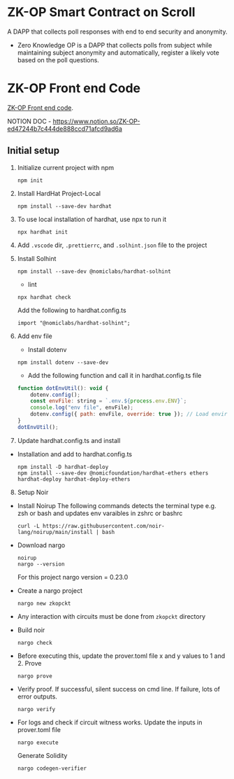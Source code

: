 # ZK-OP Smart Contract on Scroll

A DAPP that collects poll responses with end to end security and anonymity.

-   Zero Knowledge OP is a DAPP that collects polls from subject while maintaining subject anonymity and automatically, register a likely vote based on the poll questions.

# ZK-OP Front end Code

[ZK-OP Front end code](https://github.com/zknitesh/zk-op-fe).

NOTION DOC - https://www.notion.so/ZK-OP-ed47244b7c444de888ccd71afcd9ad6a

## Initial setup

1.  Initialize current project with npm
    ```console
    npm init
    ```
2.  Install HardHat Project-Local
    ```console
    npm install --save-dev hardhat
    ```
3.  To use local installation of hardhat, use npx to run it
    ```shell
    npx hardhat init
    ```
4.  Add `.vscode` dir, `.prettierrc`, and `.solhint.json` file to the project

5.  Install Solhint

    ```shell
    npm install --save-dev @nomiclabs/hardhat-solhint
    ```

    -   lint

    ```shell
    npx hardhat check
    ```

    Add the following to hardhat.config.ts

    ```
    import "@nomiclabs/hardhat-solhint";
    ```

6.  Add env file

    -   Install dotenv

    ```shell
    npm install dotenv --save-dev
    ```

    -   Add the following function and call it in hardhat.config.ts file

    ```js
    function dotEnvUtil(): void {
        dotenv.config();
        const envFile: string = `.env.${process.env.ENV}`;
        console.log("env file", envFile);
        dotenv.config({ path: envFile, override: true }); // Load environment variables from env file
    }
    dotEnvUtil();
    ```

7.  Update hardhat.config.ts and install

-   Installation and add to hardhat.config.ts

    ```shell
    npm install -D hardhat-deploy
    npm install --save-dev @nomicfoundation/hardhat-ethers ethers hardhat-deploy hardhat-deploy-ethers
    ```

8. Setup Noir

-   Install Noirup
    The following commands detects the terminal type e.g. zsh or bash and updates env varaibles in zshrc or bashrc

    ```shell
    curl -L https://raw.githubusercontent.com/noir-lang/noirup/main/install | bash
    ```

-   Download nargo

    ```shell
    noirup
    nargo --version
    ```

    For this project nargo version = 0.23.0

-   Create a nargo project

    ```
    nargo new zkopckt
    ```

-   Any interaction with circuits must be done from `zkopckt` directory

-   Build noir

    ```
    nargo check
    ```

-   Before executing this, update the prover.toml file x and y values to 1 and 2. Prove
    ```
    nargo prove
    ```
-   Verify proof. If successful, silent success on cmd line. If failure, lots of error outputs.

    ```
    nargo verify

    ```

-   For logs and check if circuit witness works. Update the inputs in prover.toml file

    ```
    nargo execute
    ```

    Generate Solidity

    ```
    nargo codegen-verifier
    ```
